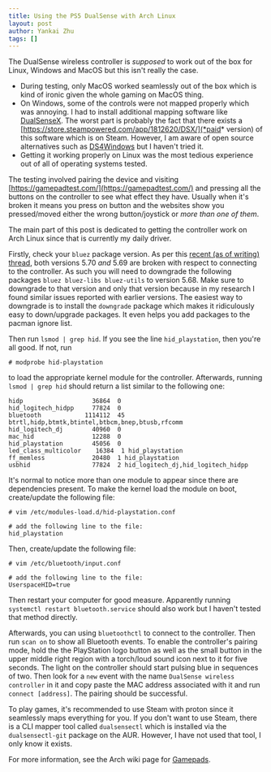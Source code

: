 ```yaml
---
title: Using the PS5 DualSense with Arch Linux
layout: post
author: Yankai Zhu
tags: []
---
```


The DualSense wireless controller is *supposed* to work out of the box for Linux, Windows and MacOS but this isn't really the case.

- During testing, only MacOS worked seamlessly out of the box which is kind of ironic given the whole gaming on MacOS thing.
- On Windows, some of the controls were not mapped properly which was annoying. I had to install additional mapping software like [DualSenseX](https://dualsensex.com/download/). The worst part is probably the fact that there exists a [https://store.steampowered.com/app/1812620/DSX/](*paid* version) of this software which is on Steam. However, I am aware of open source alternatives such as [DS4Windows](https://ds4-windows.com/) but I haven't tried it.
- Getting it working properly on Linux was the most tedious experience out of all of operating systems tested.

The testing involved pairing the device and visiting [https://gamepadtest.com/](https://gamepadtest.com/) and pressing all the buttons on the controller to see what effect they have. Usually when it's broken it means you press on button and the websites show you pressed/moved either the wrong button/joystick or *more than one of them*.

The main part of this post is dedicated to getting the controller work on Arch Linux since that is currently my daily driver.

Firstly, check your `bluez` package version. As per this [recent (as of writing) thread](https://bbs.archlinux.org/viewtopic.php?id=288754), both versions 5.70 *and* 5.69 are broken with respect to connecting to the controller. As such you will need to downgrade the following packages `bluez bluez-libs bluez-utils` to version 5.68. Make sure to downgrade to that version and only that version because in my research I found similar issues reported with earlier versions. The easiest way to downgrade is to install the `downgrade` package which makes it ridiculously easy to down/upgrade packages. It even helps you add packages to the pacman ignore list.

Then run `lsmod | grep hid`. If you see the line `hid_playstation`, then you're all good. If not, run
```
# modprobe hid-playstation
```
to load the appropriate kernel module for the controller. Afterwards, running `lsmod | grep hid` should return a list similar to the following one:
```
hidp                   36864  0
hid_logitech_hidpp     77824  0
bluetooth            1114112  45 btrtl,hidp,btmtk,btintel,btbcm,bnep,btusb,rfcomm
hid_logitech_dj        40960  0
mac_hid                12288  0
hid_playstation        45056  0
led_class_multicolor    16384  1 hid_playstation
ff_memless             20480  1 hid_playstation
usbhid                 77824  2 hid_logitech_dj,hid_logitech_hidpp
```
It's normal to notice more than one module to appear since there are dependencies present. To make the kernel load the module on boot, create/update the following file:
```
# vim /etc/modules-load.d/hid-playstation.conf

# add the following line to the file:
hid_playstation
```
Then, create/update the following file:
```
# vim /etc/bluetooth/input.conf

# add the following line to the file:
UserspaceHID=true
```
Then restart your computer for good measure. Apparently running `systemctl restart bluetooth.service` should also work but I haven't tested that method directly.

Afterwards, you can using `bluetoothctl` to connect to the controller. Then run `scan on` to show all Bluetooth events. To enable the controller's pairing mode, hold the the PlayStation logo button as well as the small button in the upper middle right region with a torch/loud sound icon next to it for five seconds. The light on the controller should start pulsing blue in sequences of two. Then look for a `new` event with the name `DualSense wireless controller` in it and copy paste the MAC address associated with it and run `connect [address]`. The pairing should be successful.

To play games, it's recommended to use Steam with proton since it seamlessly maps everything for you. If you don't want to use Steam, there is a CLI mapper tool called `dualsensectl` which is installed via the `dualsensectl-git` package on the AUR. However, I have not used that tool, I only know it exists.

For more information, see the Arch wiki page for [Gamepads](https://wiki.archlinux.org/title/Gamepad).